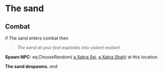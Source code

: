 # The sand


## Combat

if The sand enters combat  then


>*The sand at your feet explodes into violent motion!*


**Spawn NPC:** eq.ChooseRandom( [a Xakra Sei](/npc/171001), [a Xakra Shah](/npc/171003)) at this location.


**The sand despawns.**
end
